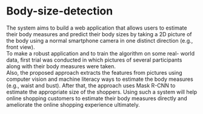 # Body-size-detection
The system aims to build a web application that allows users to estimate their body measures and predict their body sizes by taking a 2D picture of the body using a normal smartphone camera in one distinct direction (e.g., front view). 
<br>
To make a robust application and to train the algorithm on some real- world data, first trial was conducted in which pictures of several participants along with their body measures were taken. 
<br>
Also, the proposed approach extracts the features from pictures using computer vision and machine literacy ways to estimate the body measures (e.g., waist and bust). After that, the approach uses Mask R-CNN to estimate the appropriate size of the shoppers. Using such a system will help online shopping customers to estimate their body measures directly and ameliorate the online shopping experience ultimately.
